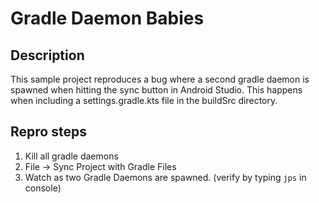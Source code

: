 # Gradle Daemon Babies

## Description
This sample project reproduces a bug where a second gradle daemon is spawned when hitting the sync button in Android Studio.
This happens when including a settings.gradle.kts file in the buildSrc directory.

## Repro steps

1. Kill all gradle daemons
2. File -> Sync Project with Gradle Files
3. Watch as two Gradle Daemons are spawned. (verify by typing `jps` in console)